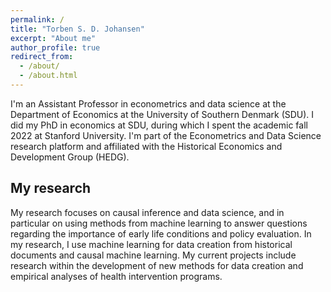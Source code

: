 ```yaml
---
permalink: /
title: "Torben S. D. Johansen"
excerpt: "About me"
author_profile: true
redirect_from:
  - /about/
  - /about.html
---
```


I'm an Assistant Professor in econometrics and data science at the Department of Economics at the University of Southern Denmark (SDU).
I did my PhD in economics at SDU, during which I spent the academic fall 2022 at Stanford University.
I'm part of the Econometrics and Data Science research platform and affiliated with the Historical Economics and Development Group (HEDG).

## My research
My research focuses on causal inference and data science, and in particular on using methods from machine learning to answer questions regarding the importance of early life conditions and policy evaluation.
In my research, I use machine learning for data creation from historical documents and causal machine learning.
My current projects include research within the development of new methods for data creation and empirical analyses of health intervention programs.
